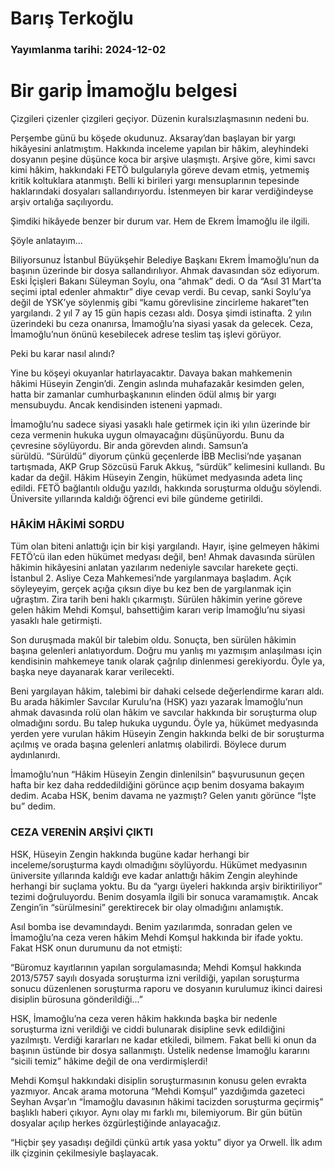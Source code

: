 # Barış Terkoğlu

### Yayımlanma tarihi: 2024-12-02

# Bir garip İmamoğlu belgesi

Çizgileri çizenler çizgileri geçiyor. Düzenin kuralsızlaşmasının nedeni bu.

Perşembe günü bu köşede okudunuz. Aksaray’dan başlayan bir yargı hikâyesini anlatmıştım. Hakkında inceleme yapılan bir hâkim, aleyhindeki dosyanın peşine düşünce koca bir arşive ulaşmıştı. Arşive göre, kimi savcı kimi hâkim, hakkındaki FETÖ bulgularıyla göreve devam etmiş, yetmemiş kritik koltuklara atanmıştı. Belli ki birileri yargı mensuplarının tepesinde haklarındaki dosyaları sallandırıyordu. İstenmeyen bir karar verdiğindeyse arşiv ortalığa saçılıyordu.

Şimdiki hikâyede benzer bir durum var. Hem de Ekrem İmamoğlu ile ilgili.

Şöyle anlatayım...

Biliyorsunuz İstanbul Büyükşehir Belediye Başkanı Ekrem İmamoğlu’nun da başının üzerinde bir dosya sallandırılıyor. Ahmak davasından söz ediyorum. Eski İçişleri Bakanı Süleyman Soylu, ona “ahmak” dedi. O da “Asıl 31 Mart’ta seçimi iptal edenler ahmaktır” diye cevap verdi. Bu cevap, sanki Soylu’ya değil de YSK’ye söylenmiş gibi “kamu görevlisine zincirleme hakaret”ten yargılandı. 2 yıl 7 ay 15 gün hapis cezası aldı. Dosya şimdi istinafta. 2 yılın üzerindeki bu ceza onanırsa, İmamoğlu’na siyasi yasak da gelecek. Ceza, İmamoğlu’nun önünü kesebilecek adrese teslim taş işlevi görüyor.

Peki bu karar nasıl alındı?

Yine bu köşeyi okuyanlar hatırlayacaktır. Davaya bakan mahkemenin hâkimi Hüseyin Zengin’di. Zengin aslında muhafazakâr kesimden gelen, hatta bir zamanlar cumhurbaşkanının elinden ödül almış bir yargı mensubuydu. Ancak kendisinden isteneni yapmadı.

İmamoğlu’nu sadece siyasi yasaklı hale getirmek için iki yılın üzerinde bir ceza vermenin hukuka uygun olmayacağını düşünüyordu. Bunu da çevresine söylüyordu. Bir anda görevden alındı. Samsun’a sürüldü. “Sürüldü” diyorum çünkü geçenlerde İBB Meclisi’nde yaşanan tartışmada, AKP Grup Sözcüsü Faruk Akkuş, “sürdük” kelimesini kullandı. Bu kadar da değil. Hâkim Hüseyin Zengin, hükümet medyasında adeta linç edildi. FETÖ bağlantılı olduğu yazıldı, hakkında soruşturma olduğu söylendi. Üniversite yıllarında kaldığı öğrenci evi bile gündeme getirildi.


### HÂKİM HÂKİMİ SORDU

Tüm olan biteni anlattığı için bir kişi yargılandı. Hayır, işine gelmeyen hâkimi FETÖ’cü ilan eden hükümet medyası değil, ben! Ahmak davasında sürülen hâkimin hikâyesini anlatan yazılarım nedeniyle savcılar harekete geçti. İstanbul 2. Asliye Ceza Mahkemesi’nde yargılanmaya başladım. Açık söyleyeyim, gerçek açığa çıksın diye bu kez ben de yargılanmak için uğraştım. Zira tarih beni haklı çıkarmıştı. Sürülen hâkimin yerine göreve gelen hâkim Mehdi Komşul, bahsettiğim kararı verip İmamoğlu’nu siyasi yasaklı hale getirmişti.

Son duruşmada makûl bir talebim oldu. Sonuçta, ben sürülen hâkimin başına gelenleri anlatıyordum. Doğru mu yanlış mı yazmışım anlaşılması için kendisinin mahkemeye tanık olarak çağrılıp dinlenmesi gerekiyordu. Öyle ya, başka neye dayanarak karar verilecekti.

Beni yargılayan hâkim, talebimi bir dahaki celsede değerlendirme kararı aldı. Bu arada hâkimler Savcılar Kurulu’na (HSK) yazı yazarak İmamoğlu’nun ahmak davasında rolü olan hâkim ve savcılar hakkında bir soruşturma olup olmadığını sordu. Bu talep hukuka uygundu. Öyle ya, hükümet medyasında yerden yere vurulan hâkim Hüseyin Zengin hakkında belki de bir soruşturma açılmış ve orada başına gelenleri anlatmış olabilirdi. Böylece durum aydınlanırdı.

İmamoğlu’nun “Hâkim Hüseyin Zengin dinlenilsin” başvurusunun geçen hafta bir kez daha reddedildiğini görünce açıp benim dosyama bakayım dedim. Acaba HSK, benim davama ne yazmıştı? Gelen yanıtı görünce “İşte bu” dedim.


### CEZA VERENİN ARŞİVİ ÇIKTI

HSK, Hüseyin Zengin hakkında bugüne kadar herhangi bir inceleme/soruşturma kaydı olmadığını söylüyordu. Hükümet medyasının üniversite yıllarında kaldığı eve kadar anlattığı hâkim Zengin aleyhinde herhangi bir suçlama yoktu. Bu da “yargı üyeleri hakkında arşiv biriktiriliyor” tezimi doğruluyordu. Benim dosyamla ilgili bir sonuca varamamıştık. Ancak Zengin’in “sürülmesini” gerektirecek bir olay olmadığını anlamıştık.

Asıl bomba ise devamındaydı. Benim yazılarımda, sonradan gelen ve İmamoğlu’na ceza veren hâkim Mehdi Komşul hakkında bir ifade yoktu. Fakat HSK onun durumunu da not etmişti:

“Büromuz kayıtlarının yapılan sorgulamasında; Mehdi Komşul hakkında 2013/5757 sayılı dosyada soruşturma izni verildiği, yapılan soruşturma sonucu düzenlenen soruşturma raporu ve dosyanın kurulumuz ikinci dairesi disiplin bürosuna gönderildiği...”

HSK, İmamoğlu’na ceza veren hâkim hakkında başka bir nedenle soruşturma izni verildiği ve ciddi bulunarak disipline sevk edildiğini yazılmıştı. Verdiği kararları ne kadar etkiledi, bilmem. Fakat belli ki onun da başının üstünde bir dosya sallanmıştı. Üstelik nedense İmamoğlu kararını “sicili temiz” hâkime değil de ona verdirmişlerdi!

Mehdi Komşul hakkındaki disiplin soruşturmasının konusu gelen evrakta yazmıyor. Ancak arama motoruna “Mehdi Komşul” yazdığımda gazeteci Seyhan Avşar’ın “İmamoğlu davasının hâkimi tacizden soruşturma geçirmiş” başlıklı haberi çıkıyor. Aynı olay mı farklı mı, bilemiyorum. Bir gün bütün dosyalar açılıp herkes özgürleştiğinde anlayacağız.

“Hiçbir şey yasadışı değildi çünkü artık yasa yoktu” diyor ya Orwell. İlk adım ilk çizginin çekilmesiyle başlayacak.

